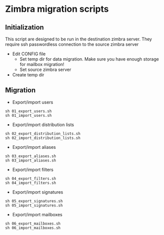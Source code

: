 # Zimbra migration scripts

## Initialization

This script are designed to be run in the destination zimbra server. They require ssh passwordless connection to the source zimbra server

  * Edit CONFIG file
    * Set temp dir for data migration. Make sure you have enough storage for mailbox migration!
    * Set source zimbra server
  * Create temp dir

## Migration

  * Export/import users

```
sh 01_export_users.sh
sh 01_import_users.sh
```
  * Export/import distribution lists

``` 
sh 02_export_distribution_lists.sh
sh 02_import_distribution_lists.sh
```

  * Export/import aliases

```
sh 03_export_aliases.sh
sh 03_import_aliases.sh
```

  * Export/import filters

```
sh 04_export_filters.sh
sh 04_import_filters.sh
```

  * Export/import signatures

```
sh 05_export_signatures.sh
sh 05_import_signatures.sh
```
  
  * Export/import mailboxes

```
sh 06_export_mailboxes.sh
sh 06_import_mailboxes.sh
```

